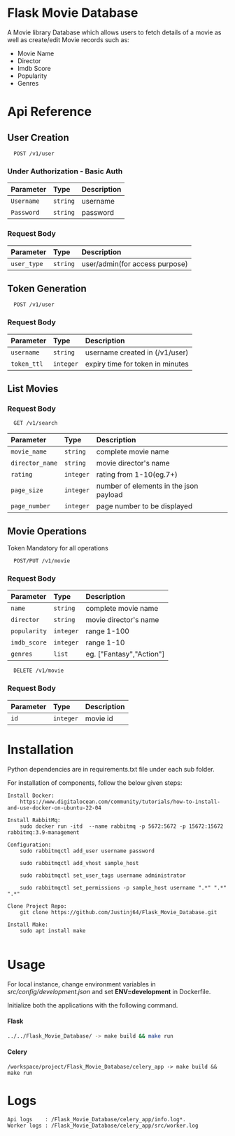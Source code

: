 # Flask Movie Database

A Movie library Database which allows users to fetch details of a movie as well as create/edit Movie records such as:
- Movie Name
- Director
- Imdb Score
- Popularity
- Genres

# Api Reference
## User Creation

```http
  POST /v1/user
```
### Under Authorization - Basic Auth
| Parameter       | Type      | Description                |
| :--------       | :-------  | :------------------------- |
| `Username`      | `string`  |  username|
| `Password`      | `string`  |  password|

### Request Body
| Parameter       | Type      | Description                |
| :--------       | :-------  | :------------------------- |
| `user_type`      | `string`  |  user/admin(for access purpose)               |


## Token Generation
```
  POST /v1/user
```
### Request Body
| Parameter       | Type      | Description                  |
| :--------       | :-------  | :-------------------------   |
| `username`      | `string`  | username created in (/v1/user) |
| `token_ttl`      | `integer`  | expiry time for token in minutes |


## List Movies
### Request Body
```http
  GET /v1/search
```

| Parameter         | Type      | Description                |
| :--------         | :-------  | :------------------------- |
| `movie_name`      | `string`  | complete movie name |
| `director_name`   | `string`  | movie director's name |
| `rating`          | `integer` | rating from 1-10(eg.7+) |
| `page_size`       | `integer` | number of elements in the json payload 
| `page_number`     | `integer` | page number to be displayed


## Movie Operations
  Token Mandatory for all operations
```
  POST/PUT /v1/movie
```
### Request Body
| Parameter         | Type       | Description                  |
| :--------         | :-------   | :-------------------------   |
| `name`            | `string`   | complete movie name |
| `director`        |  `string`  | movie director's name |
| `popularity`      | `integer`  | range 1-100 |
| `imdb_score`      | `integer`  | range 1-10 |
| `genres`          | `list`     | eg. ["Fantasy","Action"]|


```
  DELETE /v1/movie
```
### Request Body
| Parameter         | Type       | Description                  |
| :--------         | :-------   | :-------------------------   |
| `id`              | `integer`    | movie id  |

# Installation

Python dependencies are in requirements.txt file under each sub folder.

For installation of components, follow the below given steps:
```
Install Docker:
	https://www.digitalocean.com/community/tutorials/how-to-install-and-use-docker-on-ubuntu-22-04

Install RabbitMq:
	sudo docker run -itd  --name rabbitmq -p 5672:5672 -p 15672:15672 rabbitmq:3.9-management

Configuration:
    sudo rabbitmqctl add_user username password

    sudo rabbitmqctl add_vhost sample_host

    sudo rabbitmqctl set_user_tags username administrator

    sudo rabbitmqctl set_permissions -p sample_host username ".*" ".*" ".*"

Clone Project Repo:
	git clone https://github.com/Justinj64/Flask_Movie_Database.git

Install Make:
	sudo apt install make


```

# Usage
For local instance, change environment variables in *src/config/development.json* and set **ENV=development** in Dockerfile.

Initialize both the applications with the following command.

#### Flask
```bash
../../Flask_Movie_Database/ -> make build && make run
```
#### Celery
```
/workspace/project/Flask_Movie_Database/celery_app -> make build && make run
```

# Logs
```
Api logs    : /Flask_Movie_Database/celery_app/info.log*.
Worker logs : /Flask_Movie_Database/celery_app/src/worker.log
```